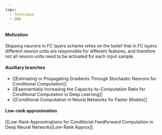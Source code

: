 ```yaml
---
tags:
  - Technique
  - DNN
---
```

#### Motivation
Skipping neurons in FC layers scheme relies on the belief that in FC layers different neuron units are responsible for different features, and therefore not all neuron units need to be activated for each input sample.
#### Auxiliary branches
- [[Estimating or Propagating Gradients Through Stochastic Neurons for Conditional Computation]]
- [[Exponentially Increasing the Capacity-to-Computation Ratio for Conditional Computation in Deep Learning]]
- [[Conditional Computation in Neural Networks for Faster Models]]
#### Low-rank approximation
[[Low-Rank Approximations for Conditional Feedforward Computation in Deep Neural Networks|Low-Rank Approx]]
